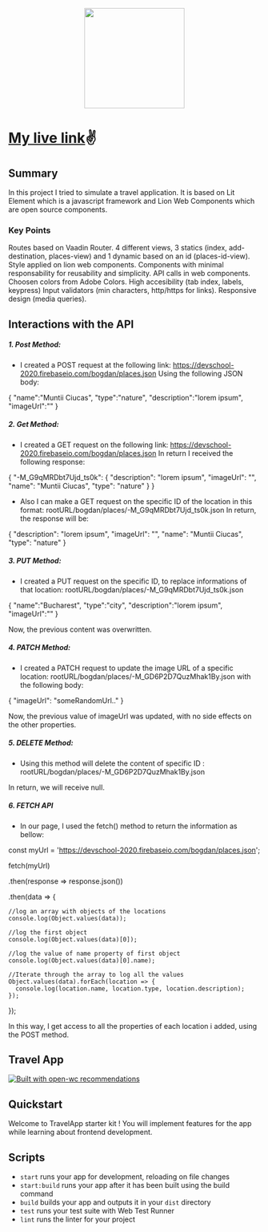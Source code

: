 <p align="center">
  <img width="200" src="https://open-wc.org/hero.png"></img>
</p>

# [My live link](https://angry-hodgkin-a54780.netlify.app)✌

## Summary

In this project I tried to simulate a travel application. It is based on Lit Element which is a javascript framework and Lion Web Components which are open source components.

### Key Points

Routes based on Vaadin Router.
4 different views, 3 statics (index, add-destination, places-view) and 1 dynamic based on an id (places-id-view).
Style applied on lion web components.
Components with minimal responsability for reusability and simplicity.
API calls in web components.
Choosen colors from Adobe Colors.
High accesibility (tab index, labels, keypress)
Input validators (min characters, http/https for links).
Responsive design (media queries).

## Interactions with the API

##### 1. Post Method:

- I created a POST request at the following link: https://devschool-2020.firebaseio.com/bogdan/places.json
  Using the following JSON body:

{
"name":"Muntii Ciucas",
"type":"nature",
"description":"lorem ipsum",
"imageUrl":""
}

##### 2. Get Method:

- I created a GET request on the following link: https://devschool-2020.firebaseio.com/bogdan/places.json
  In return I received the following response:

{
"-M_G9qMRDbt7Ujd_ts0k": {
"description": "lorem ipsum",
"imageUrl": "",
"name": "Muntii Ciucas",
"type": "nature"
}
}

- Also I can make a GET request on the specific ID of the location in this format: rootURL/bogdan/places/-M_G9qMRDbt7Ujd_ts0k.json
  In return, the response will be:

{
"description": "lorem ipsum",
"imageUrl": "",
"name": "Muntii Ciucas",
"type": "nature"
}

##### 3. PUT Method:

- I created a PUT request on the specific ID, to replace informations of that location: rootURL/bogdan/places/-M_G9qMRDbt7Ujd_ts0k.json

{
"name":"Bucharest",
"type":"city",
"description":"lorem ipsum",
"imageUrl":""
}

Now, the previous content was overwritten.

##### 4. PATCH Method:

- I created a PATCH request to update the image URL of a specific location: rootURL/bogdan/places/-M_GD6P2D7QuzMhak1By.json
  with the following body:

{
"imageUrl": "someRandomUrl.."
}

Now, the previous value of imageUrl was updated, with no side effects on the other properties.

##### 5. DELETE Method:

- Using this method will delete the content of specific ID : rootURL/bogdan/places/-M_GD6P2D7QuzMhak1By.json

In return, we will receive null.

##### 6. FETCH API

- In our page, I used the fetch() method to return the information as bellow:

const myUrl = 'https://devschool-2020.firebaseio.com/bogdan/places.json';

fetch(myUrl)

.then(response => response.json())

.then(data => {

    //log an array with objects of the locations
    console.log(Object.values(data));

    //log the first object
    console.log(Object.values(data)[0]);

    //log the value of name property of first object
    console.log(Object.values(data)[0].name);

    //Iterate through the array to log all the values
    Object.values(data).forEach(location => {
      console.log(location.name, location.type, location.description);
    });

});

In this way, I get access to all the properties of each location i added, using the POST method.

## Travel App

[![Built with open-wc recommendations](https://img.shields.io/badge/built%20with-open--wc-blue.svg)](https://github.com/open-wc)

## Quickstart

Welcome to TravelApp starter kit ! You will implement features for the app while learning about frontend development.

## Scripts

- `start` runs your app for development, reloading on file changes
- `start:build` runs your app after it has been built using the build command
- `build` builds your app and outputs it in your `dist` directory
- `test` runs your test suite with Web Test Runner
- `lint` runs the linter for your project
